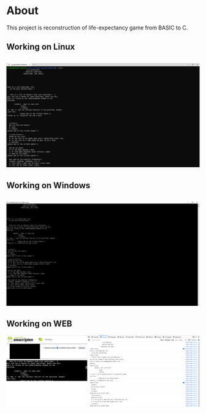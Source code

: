 # About
This project is reconstruction of life-expectancy game from BASIC to C.

## Working on Linux
![Linux](linux.png)
------------------

## Working on Windows
![Windows](windows.png)
------------------

## Working on WEB
![WEB](web.png)